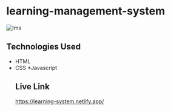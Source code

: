 # learning-management-system
![lms](https://github.com/michealfortunatus/learning-management-system/assets/103397083/183345b3-3efb-438d-a78b-35aa72566101)

## Technologies Used
* HTML
* CSS
*Javascript 
  ## Live Link
  https://learning-system.netlify.app/
